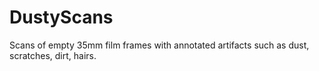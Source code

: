 # DustyScans
Scans of empty 35mm film frames with annotated artifacts such as dust, scratches, dirt, hairs.

